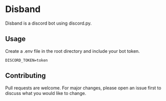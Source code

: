# Disband

Disband is a discord bot using discord.py.

## Usage

Create a .env file in the root directory and include your bot token.

```
DISCORD_TOKEN=token
```
## Contributing
Pull requests are welcome. For major changes, please open an issue first to discuss what you would like to change.